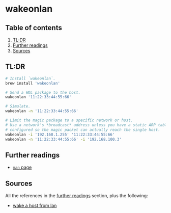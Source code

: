 # wakeonlan

## Table of contents <!-- omit in toc -->

1. [TL:DR](#tldr)
1. [Further readings](#further-readings)
1. [Sources](#sources)

## TL:DR

```sh
# Install `wakeonlan`.
brew install 'wakeonlan'

# Send a WOL package to the host.
wakeonlan '11:22:33:44:55:66'

# Simulate.
wakeonlan -n '11:22:33:44:55:66'

# Limit the magic package to a specific network or host.
# Use a network's *broadcast* address unless you have a static ARP table
# configured so the magic packet can actually reach the single host.
wakeonlan -i '192.168.1.255' '11:22:33:44:55:66'
wakeonlan -n '11:22:33:44:55:66' -i '192.168.100.3'
```

## Further readings

- [`man` page][man page]

## Sources

All the references in the [further readings] section, plus the following:

- [wake a host from lan]

<!-- project's references -->
<!-- internal references -->

[further readings]: #further-readings

[wake a host from lan]: wake%20a%20host%20from%20lan.md

<!-- external references -->

[man page]: https://www.unix.com/man-page/debian/1/WAKEONLAN/
